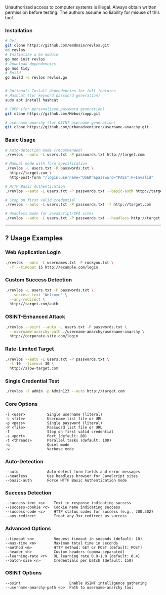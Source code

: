 Unauthorized access to computer systems is illegal. Always obtain written permission before testing. The authors assume no liability for misuse of this tool.


### **Installation**

```bash
# Get
git clone https://github.com/emdnaia/revlos.git
cd revlos
# Initialize a Go module
go mod init revlos
# Download dependencies
go mod tidy
# Build
go build -o revlos revlos.go


# Optional: Install dependencies for full features
# Hashcat (for keyword password generation)
sudo apt install hashcat

# CUPP (for personalized password generation)
git clone https://github.com/Mebus/cupp.git

# username-anarchy (for OSINT username generation)
git clone https://github.com/urbanadventurer/username-anarchy.git
```

### **Basic Usage**

```bash
# Auto-detection mode (recommended)
./revlos --auto -L users.txt -P passwords.txt http://target.com

# Manual mode with form specification
./revlos -L users.txt -P passwords.txt \
  http://target.com \
  http-post-form "/login:username=^USER^&password=^PASS^:F=Invalid"

# HTTP Basic Authentication
./revlos --auto -L users.txt -P passwords.txt --basic-auth http://target.com

# Stop on first valid credential
./revlos --auto -L users.txt -P passwords.txt -f http://target.com

# Headless mode for JavaScript/SPA sites
./revlos --auto -L users.txt -P passwords.txt --headless http://target.com
```

---

## ? Usage Examples

### **Web Application Login**
```bash
./revlos --auto -L usernames.txt -P rockyou.txt \
  -f --timeout 15 http://example.com/login
```

### **Custom Success Detection**
```bash
./revlos -L users.txt -P passwords.txt \
  --success-text "Welcome" \
  --any-redirect \
  http://target.com/auth
```

### **OSINT-Enhanced Attack**
```bash
./revlos --osint --auto -L users.txt -P passwords.txt \
  --username-anarchy-path ./username-anarchy/username-anarchy \
  http://corporate-site.com/login
```

### **Rate-Limited Target**
```bash
./revlos --auto -L users.txt -P passwords.txt \
  -t 10 --timeout 30 \
  http://slow-target.com
```

### **Single Credential Test**
```bash
./revlos -l admin -p Admin123 --auto http://target.com
```


### **Core Options**
```
-l <user>          Single username (literal)
-L <file>          Username list file or URL
-p <pass>          Single password (literal)
-P <file>          Password list file or URL
-f                 Stop on first valid credential
-s <port>          Port (default: 80)
-t <threads>       Parallel tasks (default: 100)
-q                 Quiet mode
-v                 Verbose mode
```

### **Auto-Detection**
```
--auto             Auto-detect form fields and error messages
--headless         Use headless browser for JavaScript sites
--basic-auth       Force HTTP Basic Authentication mode
```

### **Success Detection**
```
--success-text <s>    Text in response indicating success
--success-cookie <c>  Cookie name indicating success
--success-code <c>    HTTP status codes for success (e.g., 200,302)
--any-redirect        Treat any 3xx redirect as success
```

### **Advanced Options**
```
--timeout <n>         Request timeout in seconds (default: 10)
--max-time <n>        Maximum total time in seconds
--method <m>          HTTP method: GET or POST (default: POST)
--header <h>          Custom headers (comma-separated)
--learning-rate <r>   RL learning rate 0.0-1.0 (default: 0.4)
--batch-size <n>      Credentials per batch (default: 150)
```

### **OSINT Options**
```
--osint                      Enable OSINT intelligence gathering
--username-anarchy-path <p>  Path to username-anarchy tool
```
